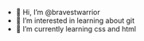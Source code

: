 - 👋 Hi, I’m @bravestwarrior
- 👀 I’m interested in learning about git
- 🌱 I’m currently learning css and html 


<!---
bravestwarrior/bravestwarrior is a ✨ special ✨ repository because its `README.md` (this file) appears on your GitHub profile.
You can click the Preview link to take a look at your changes.
--->
